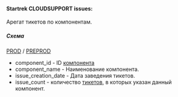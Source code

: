 #### Startrek CLOUDSUPPORT issues:

Арегат тикетов по компонентам.

##### Схема

[PROD](https://yt.yandex-team.ru/hahn/navigation?path=//home/cloud-dwh/data/prod/cdm/support/dm_yc_support_component_issues)
/ [PREPROD](https://yt.yandex-team.ru/hahn/navigation?path=//home/cloud-dwh/data/preprod/cdm/support/dm_yc_support_component_issues)


- component_id - ID [компонента](https://a.yandex-team.ru/arc_vcs/cloud/dwh/nirvana/vh/workflows/ods/yt/startrek/cloud_support/components)
- component_name - Наименование компонента.
- issue_creation_date - Дата заведения тикетов.
- issue_count - количество [тикетов](https://a.yandex-team.ru/arc_vcs/cloud/dwh/nirvana/vh/workflows/ods/yt/startrek/cloud_support/issues), в которых указан данный компонент.